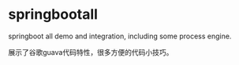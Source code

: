# springbootall

springboot all demo and integration, including some process engine.

展示了谷歌guava代码特性，很多方便的代码小技巧。



